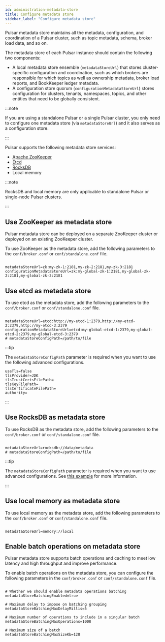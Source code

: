 ```yaml
---
id: administration-metadata-store
title: Configure metadata store
sidebar_label: "Configure metadata store"
---
```


Pulsar metadata store maintains all the metadata, configuration, and coordination of a Pulsar cluster, such as topic metadata, schema, broker load data, and so on.

The metadata store of each Pulsar instance should contain the following two components:
* A local metadata store ensemble (`metadataStoreUrl`) that stores cluster-specific configuration and coordination, such as which brokers are responsible for which topics as well as ownership metadata, broker load reports, and BookKeeper ledger metadata.
* A configuration store quorum (`configurationMetadataStoreUrl`) stores configuration for clusters, tenants, namespaces, topics, and other entities that need to be globally consistent.

:::note

If you are using a standalone Pulsar or a single Pulsar cluster, you only need to configure one metadata store (via `metadataStoreUrl`) and it also serves as a configuration store.

:::

Pulsar supports the following metadata store services:
* [Apache ZooKeeper](https://zookeeper.apache.org/)
* [Etcd](https://etcd.io/)
* [RocksDB](http://rocksdb.org/)
* Local memory

:::note

RocksDB and local memory are only applicable to standalone Pulsar or single-node Pulsar clusters.

:::

## Use ZooKeeper as metadata store

Pulsar metadata store can be deployed on a separate ZooKeeper cluster or deployed on an existing ZooKeeper cluster.

To use ZooKeeper as the metadata store, add the following parameters to the `conf/broker.conf` or `conf/standalone.conf` file.

```properties

metadataStoreUrl=zk:my-zk-1:2181,my-zk-2:2181,my-zk-3:2181
configurationMetadataStoreUrl=zk:my-global-zk-1:2181,my-global-zk-2:2181,my-global-zk-3:2181

```

## Use etcd as metadata store

To use etcd as the metadata store, add the following parameters to the `conf/broker.conf` or `conf/standalone.conf` file.

```properties

metadataStoreUrl=etcd:http://my-etcd-1:2379,http://my-etcd-2:2379,http://my-etcd-3:2379
configurationMetadataStoreUrl=etcd:my-global-etcd-1:2379,my-global-etcd-2:2379,my-global-etcd-3:2379
# metadataStoreConfigPath=/path/to/file

```

:::tip

The `metadataStoreConfigPath` parameter is required when you want to use the following advanced configurations.

```
useTls=false
tlsProvider=JDK
tlsTrustCertsFilePath=
tlsKeyFilePath=
tlsCertificateFilePath=
authority=
```

:::

## Use RocksDB as metadata store

To use RocksDB as the metadata store, add the following parameters to the `conf/broker.conf` or `conf/standalone.conf` file.

```properties

metadataStoreUrl=rocksdb://data/metadata
# metadataStoreConfigPath=/path/to/file

```

:::tip

The `metadataStoreConfigPath` parameter is required when you want to use advanced configurations. See [this example](https://github.com/facebook/rocksdb/blob/main/examples/rocksdb_option_file_example.ini) for more information.

:::

## Use local memory as metadata store

To use local memory as the metadata store, add the following parameters to the `conf/broker.conf` or `conf/standalone.conf` file.

```properties

metadataStoreUrl=memory://local

```


## Enable batch operations on metadata store

Pulsar metadata store supports batch operations and caching to meet low latency and high throughput and improve performance.

To enable batch operations on the metadata store, you can configure the following parameters in the `conf/broker.conf` or `conf/standalone.conf` file.

```properties

# Whether we should enable metadata operations batching
metadataStoreBatchingEnabled=true

# Maximum delay to impose on batching grouping
metadataStoreBatchingMaxDelayMillis=5

# Maximum number of operations to include in a singular batch
metadataStoreBatchingMaxOperations=1000

# Maximum size of a batch
metadataStoreBatchingMaxSizeKb=128

```

